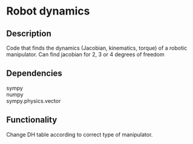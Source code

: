 # Robot dynamics

## Description
Code that finds the dynamics (Jacobian, kinematics, torque) of a robotic manipulator. Can find jacobian for 2, 3 or 4 degrees of freedom

## Dependencies
sympy <br>
numpy <br>
sympy.physics.vector

## Functionality
Change DH table according to correct type of manipulator. 
